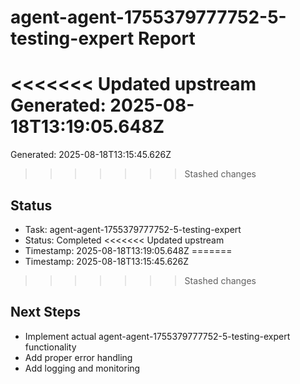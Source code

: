 # agent-agent-1755379777752-5-testing-expert Report

<<<<<<< Updated upstream
Generated: 2025-08-18T13:19:05.648Z
=======
Generated: 2025-08-18T13:15:45.626Z
>>>>>>> Stashed changes

## Status
- Task: agent-agent-1755379777752-5-testing-expert
- Status: Completed
<<<<<<< Updated upstream
- Timestamp: 2025-08-18T13:19:05.648Z
=======
- Timestamp: 2025-08-18T13:15:45.626Z
>>>>>>> Stashed changes

## Next Steps
- Implement actual agent-agent-1755379777752-5-testing-expert functionality
- Add proper error handling
- Add logging and monitoring
